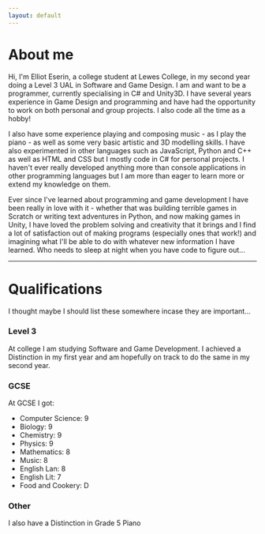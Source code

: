```yaml
---
layout: default
---
```


# About me

Hi, I'm Elliot Eserin, a college student at Lewes College, in my second year doing a Level 3 UAL in Software and Game Design.
I am and want to be a programmer, currently specialising in C# and Unity3D. I have several years experience in Game Design and programming and have had the opportunity to work on both personal and group projects. I also code all the time as a hobby!

I also have some experience playing and composing music - as I play the piano - as well as some very basic artistic and 3D modelling skills.
I have also experimented in other languages such as JavaScript, Python and C++ as well as HTML and CSS but I mostly code in C# for personal projects. I haven't ever really developed anything more than console applications in other programming languages but I am more than eager to learn more or extend my knowledge on them.

Ever since I've learned about programming and game development I have been really in love with it - whether that was building terrible games in Scratch or writing text adventures in Python, and now making games in Unity, I have loved the problem solving and creativity that it brings and I find a lot of satisfaction out of making programs (especially ones that work!) and imagining what I'll be able to do with whatever new information I have learned.
Who needs to sleep at night when you have code to figure out...

<hr>

# Qualifications
I thought maybe I should list these somewhere incase they are important...
### Level 3
At college I am studying Software and Game Development. I achieved a Distinction in my first year and am hopefully on track to do the same in my second year.

### GCSE
At GCSE I got:
<ul>
  <li>
    Computer Science: 9
  </li> 
  <li>
    Biology: 9
  </li> 
  <li>
    Chemistry: 9
  </li>
  <li>
    Physics: 9
  </li>
  <li>
    Mathematics: 8
  </li>
  <li>
    Music: 8
  </li>
  <li>
    English Lan: 8
  </li>
  <li>
    English Lit: 7
  </li>
  <li>
    Food and Cookery: D
  </li>
</ul>

### Other
I also have a Distinction in Grade 5 Piano



